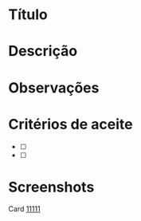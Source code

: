 # Título

# Descrição

# Observações

# Critérios de aceite
- [ ] 
- [ ] 


# Screenshots

Card [11111](https://newspacevsts.visualstudio.com/NewSpace/_workitems/edit/11111)
